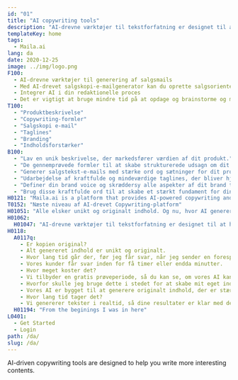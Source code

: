 ```yaml
---
id: "01"
title: "AI copywriting tools"
description: "AI-drevne værktøjer til tekstforfatning er designet til at hjælpe dig med hurtigt at skrive indhold til dit brand."
templateKey: home
tags:
  - Maila.ai
lang: da
date: 2020-12-25
image: ../img/logo.png
F100:
  - AI-drevne værktøjer til generering af salgsmails
  - Med AI-drevet salgskopi-e-mailgenerator kan du oprette salgsorienterede e-mails, der vil motivere din målgruppe til at handle. Du skal blot indtaste nogle produktoplysninger, og vores avancerede motor vil generere en markedsføringsbesked, der tager dit produkt til det næste niveau.
  - Integrer AI i din redaktionelle proces
  - Det er vigtigt at bruge mindre tid på at opdage og brainstorme og mere tid på rent faktisk at producere resultater. Ved at integrere AI-algoritmer i din redaktionelle proces kan du få nye idéer ind i din virksomhed. uanset om du skal skrive et blogindlæg, skabe indhold til et websted eller oprette en markedsføringsmail, kan vores platform hjælpe dig med at fremskynde din skriveproces.
T100:
  - "Produktbeskrivelse"
  - "Copywriting-formler"
  - "Salgskopi e-mail"
  - "Taglines"
  - "Branding"
  - "Indholdsforstærker"
B100: 
  - "Lav en unik beskrivelse, der markedsfører værdien af dit produkt."
  - "De gennemprøvede formler til at skabe strukturerede udsagn om dit produkt."
  - "Generer salgstekst-e-mails med stærke ord og sætninger for dit produkt."
  - "Udarbejdelse af kraftfulde og mindeværdige taglines, der bliver hjertet af dit brand."
  - "Definer din brand voice og skræddersy alle aspekter af dit brand til at kommunikere dets styrker og værdier."
  - "Brug disse kraftfulde ord til at skabe et stærkt fundament for dine landingssider med indhold."
H0121: "Maila.ai is a platform that provides AI-powered copywriting and writing assistance to help you produce professional-grade content. Whether you need to create blog posts, website content, or marketing emails, our platform can help you speed up your writing process."
T0152: "Næste niveau af AI-drevet Copywriting-platform"
H01051: "Alle elsker unikt og originalt indhold. Og nu, hvor AI genererer originalt indhold til dit websted, er det nemmere at skille sig ud fra dine konkurrenter."
H01062:
  H01047: "AI-drevne værktøjer til tekstforfatning er designet til at hjælpe dig med at skrive mere interessante tekster"
H0118:
  A0117q:
    - Er kopien original?
    - Alt genereret indhold er unikt og originalt.
    - Hvor lang tid går der, før jeg får svar, når jeg sender en forespørgsel?
    - Vores kunder får svar inden for få timer eller endda minutter.
    - Hvor meget koster det?
    - Vi tilbyder en gratis prøveperiode, så du kan se, om vores AI kan hjælpe dig med at producere godt indhold.
    - Hvorfor skulle jeg bruge dette i stedet for at skabe mit eget indhold?
    - Vores AI er bygget til at generere originalt indhold, der er stærkt optimeret til hvert søgeord, du indtaster. Denne tilgang giver dig fleksibilitet i din indsats for at skabe indhold, så du kan fokusere på andre aspekter af din virksomhed.
    - Hvor lang tid tager det?
    - Vi genererer tekster i realtid, så dine resultater er klar med det samme. Da vores kopigenereringsmotor er helt automatiseret, giver det os også mulighed for at skalere vores output til at matche dine behov.
  H01194: "From the beginings I was in here"
L0401:
  - Get Started
  - Login
path: /da/
slug: /da/
---
```



AI-driven copywriting tools are designed to help you write more interesting contents.